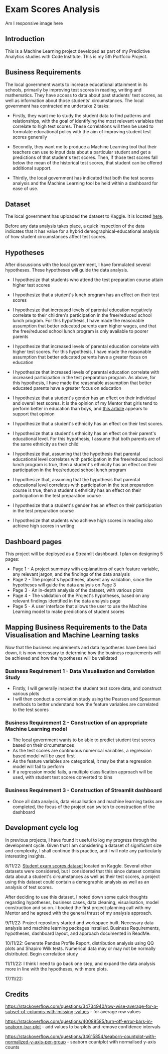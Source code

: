 # Exam Scores Analysis

Am I responsive image here

## Introduction

This is a Machine Learning project developed as part of my Predictive Analytics studies with Code Institute. This is my 5th Portfolio Project.

## Business Requirements

The local government wants to increase educational attainment in its schools, primarily by improving test scores in reading, writing and mathematics. They have access to data about past students' test scores, as well as information about those students' circumstances. The local government has contracted me undertake 2 tasks:

- Firstly, they want me to study the student data to find patterns and relationships, with the goal of identifying the most relevant variables that correlate to high test scores. These correlations will then be used to formulate educational policy with the aim of improving student test scores generally

- Secondly, they want me to produce a Machine Learning tool that their teachers can use to input data about a particular student and get a predictions of that student's test scores. Then, if those test scores fall below the mean of the historical test scores, that student can be offered additional support.

- Thirdly, the local government has indicated that both the test scores analysis and the Machine Learning tool be held within a dashboard for ease of use.

## Dataset

The local government has uploaded the dataset to Kaggle. It is located [here](https://www.kaggle.com/datasets/whenamancodes/students-performance-in-exams).

Before any data analysis takes place, a quick inspection of the data indicates that it has value for a hybrid demographical-educational analysis of how student circumstances affect test scores.

## Hypotheses

After discussions with the local government, I have formulated several hypotheses. These hypotheses will guide the data analysis.

- I hypothesize that students who attend the test preparation course attain higher test scores

- I hypothesize that a student's lunch program has an effect on their test scores

- I hypothesize that increased levels of parental education negatively correlate to their children's participation in the free/reduced school lunch program. For this hypothesis, I have made the reasonable assumption that better educated parents earn higher wages, and that the free/reduced school lunch program is only available to poorer parents

- I hypothesize that increased levels of parental education correlate with higher test scores. For this hypothesis, I have made the reasonable assumption that better educated parents have a greater focus on education

- I hypothesize that increased levels of parental education correlate with increased participation in the test preparation program. As above, for this hypothesis, I have made the reasonable assumption that better educated parents have a greater focus on education

- I hypothesize that a student's gender has an effect on their individual and overall test scores. It is the opinion of my Mentor that girls tend to perform better in education than boys, and [this article](https://www.theguardian.com/education/2021/aug/10/a-level-results-top-5-data-takeaways) appears to support that opinion

- I hypothesize that a student's ethnicity has an effect on their test scores.

- I hypothesize that a student's ethnicity has an effect on their parent's educational level. For this hypothesis, I assume that both parents are of the same ethnicity as their child

- I hypothesize that, assuming that the hypothesis that parental educational level correlates with participation in the free/reduced school lunch program is true, 
then a student's ethnicity has an effect on their participation in the free/reduced school lunch program

- I hypothesize that, assuming that the hypothesis that parental educational level correlates with participation in the test preparation course is true, 
then a student's ethnicity has an effect on their participation in the test preparation course

- I hypothesize that a student's gender has an effect on their participation in the test preparation course

- I hypothesize that students who achieve high scores in reading also achieve high scores in writing

## Dashboard pages

This project will be deployed as a Streamlit dashboard. I plan on designing 5 pages:

- Page 1 - A project summary with explanations of each feature variable, any relevant jargon, and the findings of the data analysis
- Page 2 - The project's hypotheses, absent any validation, since the hypotheses will guide the data analysis on Page 3
- Page 3 - An in-depth analysis of the dataset, with various plots
- Page 4 - The validation of the Project's hypotheses, based on any relevant findings identified in the data analysis page
- Page 5 - A user interface that allows the user to use the Machine Learning model to make predictions of student scores

## Mapping Business Requirements to the Data Visualisation and Machine Learning tasks

Now that the business requirements and data hypotheses have been laid down, it is now necessary to determine how the business requirements will be achieved and how the hypotheses will be validated

### Business Requirement 1 - Data Visualisation and Correlation Study
- Firstly, I will generally inspect the student test score data, and construct various plots
- I will then conduct a correlation study using the Pearson and Spearman methods to better understand how the feature variables are correlated to the test scores

### Business Requirement 2 - Construction of an appropriate Machine Learning model
- The local government wants to be able to predict student test scores based on their circumstances
- As the test scores are continuous numerical variables, a regression based model will be used first
- As the feature variables are categorical, it may be that a regression model will fail to perform
- If a regression model fails, a multiple classification approach will be used, with student test scores converted to bins

### Business Requirement 3 - Construction of Streamlit dashboard
- Once all data analysis, data visualisation and machine learning tasks are completed, the focus of the project can switch to construction of the dashboard


## Development cycle log
In previous projects, I have found it useful to log my progress through the development cycle. Given that I am considering a dataset of significant size and complexity, I shall continue this practice, and I will note any particularly interesting insights.

8/11/22:
[Student exam scores dataset](https://www.kaggle.com/datasets/whenamancodes/students-performance-in-exams) located on Kaggle. Several other datasets were considered, but I considered that this since dataset contains data about a student's cirsumstances as well as their test scores, a project using this dataset could contain a demographic analysis as well as an analysis of test scores.

After deciding to use this dataset, I noted down some quick thoughts regarding hypotheses, business cases, data cleaning, visualisation, model construction and so on. I booked the first project planning call with my Mentor and he agreed with the general thrust of my analysis approach.

9/11/22:
Project repository started and workspace built. Necessary data analysis and machine learning packages installed. Business Requirements, hypotheses, dashboard layout, and approach documented in ReadMe.

10/11/22:
Generate Pandas Profile Report, distribution analysis using QQ plots and Shapiro Wilk tests. Numerical data may or may not be normally distributed. Begin correlation study

11/11/22:
I think I need to go back one step, and expand the data analysis more in line with the hypotheses, with more plots.

17/11/22:



## Credits

https://stackoverflow.com/questions/34734940/row-wise-average-for-a-subset-of-columns-with-missing-values - for average row values

https://stackoverflow.com/questions/40088585/turn-off-error-bars-in-seaborn-bar-plot - add values to barplots and remove confidence intervals

https://stackoverflow.com/questions/34615854/seaborn-countplot-with-normalized-y-axis-per-group - seaborn countplot with normalised y-axis counts

